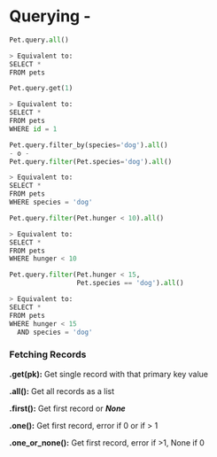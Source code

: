 # Querying -

```python
Pet.query.all()

> Equivalent to: 
SELECT *
FROM pets
```

```python
Pet.query.get(1)

> Equivalent to: 
SELECT *
FROM pets
WHERE id = 1
```

```python
Pet.query.filter_by(species='dog').all()
- o -
Pet.query.filter(Pet.species='dog').all()

> Equivalent to: 
SELECT *
FROM pets
WHERE species = 'dog'
```

```python
Pet.query.filter(Pet.hunger < 10).all()

> Equivalent to: 
SELECT *
FROM pets
WHERE hunger < 10
```

```python
Pet.query.filter(Pet.hunger < 15,
                 Pet.species == 'dog').all()

> Equivalent to: 
SELECT *
FROM pets
WHERE hunger < 15
  AND species = 'dog'
```

### Fetching Records

**.get(pk):** Get single record with that primary key value

**.all():** Get all records as a list

**.first():** Get first record or ***None***

**.one():** Get first record, error if 0 or if > 1

**.one_or_none():** Get first record, error if >1, None if 0

